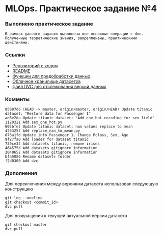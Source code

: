 # MLOps. Практическое задание №4


### Выполнено практическое задание
    В рамках данного задания выполнены все основные операции с dvc. 
    Полученные теоретические знания, закрепленены, практическими действиями.

### Ссылки
- [Репозиторий с кодом](https://github.com/srtxtex/mlops_1/tree/main/lab4)
- [README](https://github.com/srtxtex/mlops_1/tree/main/lab4/README.md)
- [Функции для предобработки данных](https://github.com/srtxtex/mlops_1/tree/main/lab4/src)
- [Облачное хранилище датасетов](https://drive.google.com/drive/folders/1PvJ4t8kA0r0PnPSAi2AYVc0fDBQasxeO?usp=sharing)
- [файл DVC для отслеживания версий данных](https://github.com/srtxtex/mlops_1/tree/main/lab4/datasets.dvc)

### Коммиты
```
85987d6 (HEAD -> master, origin/master, origin/HEAD) Update titanic dataset: "Restore data for Passenger 1"
ad6e2da Update titanic dataset: "Add one-hot-encoding for sex field"
1120321 Add sex_one_hot.py
605bfe3 Update titanic dataset: nan values replace to mean
4263257 Add replace_nan_to_mean.py
876a1fd Update info Passenger 1. Change Pclass, Sex, Age
9f27fa0 Add loader for dataset titanic
739ce32 Add datasets titanic, remove irises
464575d Add datasets gitignore information
2040652 Add datasets gitignore information
bfa5086 Rename datasets folder
f2d0300 Add dvc
```
### Дополнения
Для переключения между версиями датасета использовал следующую конструкцию
```
git log --oneline
git checkout <commit_id>
dvc pull
```
Для возвращения к текущей актуальной версии датасета
```
git checkout master
dvc pull
```